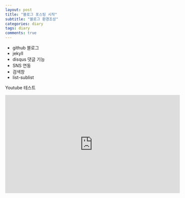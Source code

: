 ```yaml
---
layout: post
title: "블로그 포스팅 시작"
subtitle: "블로그 환경조성"
categories: diary
tags: diary
comments: true
---
```

 
 
- github 블로그
- jekyll 
- disqus 댓글 기능
- SNS 연동 
- 검색창 
- list-sublist

Youtube 테스트

<iframe width="560" height="315" src="https://www.youtube.com/embed/RI0Hx72On9Q" frameborder="0" allow="accelerometer; autoplay; encrypted-media; gyroscope; picture-in-picture" allowfullscreen></iframe>
